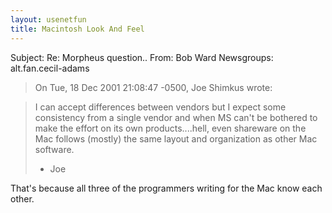```yaml
---
layout: usenetfun
title: Macintosh Look And Feel
---
```


Subject: Re: Morpheus question.. 
From: Bob Ward 
Newsgroups: alt.fan.cecil-adams
>On Tue, 18 Dec 2001 21:08:47 -0500, Joe Shimkus wrote:

>I can accept differences between vendors but I expect some
>consistency from a single vendor and when MS can't be bothered to
>make the effort on its own products....hell, even shareware on the 
>Mac follows (mostly) the same layout and organization as other Mac 
>software.
>
>- Joe

That's because all three of the programmers writing for the Mac know
each other.


   